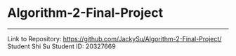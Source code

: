 # Algorithm-2-Final-Project
----------------------------------------
Link to Repository: https://github.com/JackySu/Algorithm-2-Final-Project/
Student Shi Su
Student ID: 20327669
